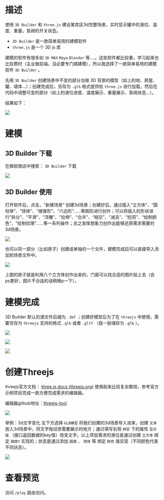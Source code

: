 # 描述

使用 `3D Builder` 和 `three.js` 建设某库区3d完整场景，实时显示罐中的液位、温度、重量，泵阀的开关状态。  
- `3D Builder` 是一款简单易用的建模软件  
- `three.js` 是一个 3D js 库

建模的软件有很多如 `3D MAX`  `Maya`  `Blender` 等...,，这些软件都比较重，学习起来也比较费时（主业做前端，没必要专门搞建模），所以我选择了一款简单易用的建模软件 `3D Builder` 。

先用 `3D Builder` 创建场景中不变的部分当做 3D 背景的模型（如上的地、房屋、罐、墙体...）；创建完成后，另存为 `.glb` 格式提供给 `three.js` 进行加载，然后在代码中调整可变的部分（如上的液位进度、温度展示、重量展示、泵阀状态...）。

结果如下：

![](./assets/【3d】web3d/1.jpg)

# 建模

## 3D Builder 下载

在微软商店中搜索： `3D Builder` 下载

![](./assets/【3d】web3d/2.jpg)

## 3D Builder 使用

打开软件后，点击，“新建场景” 创建3d场景；创建好后，通过插入“立方体”、“圆柱体”、“球体”、“棱锥形”、“六边形”......等图形进行创作；可以将插入的形状进行“拆分”、“平滑”、“浮雕”、“拉伸”、“合并”、“相交”、“减去”、“挖洞”、“绘制颜色”、“绘制纹理”......等一系列操作；总之发挥想象力创作出能够还原需求需要的3d场景。

![](./assets/【3d】web3d/3.jpg)

也可以将一部分（比如房子）创建成单独的一个文件，建模完成后可以直接导入添加到场景文件中。

![](./assets/【3d】web3d/4.jpg)

上图的房子就是利用八个立方体创作出来的，门窗可以找合适的图片贴上去（会ps更好，图片不合适的话稍微p一下）。

# 建模完成

3D Builder 默认的源文件后缀为 `.3mf` ；创建好模型后为了在 `threejs` 中使用，需要另存为 `threejs` 支持的格式 `.glb` 或者 `.gltf` （我一般储存为 `.glb` ）。

![](./assets/【3d】web3d/6.jpg)

![](./assets/【3d】web3d/7.jpg)

![](./assets/【3d】web3d/8.jpg)

# 创建Threejs
threejs官方文档：
[three.js docs (threejs.org)](https://threejs.org/docs/index.html#manual/zh/)
使用起来比较复杂繁琐，参考官方示例项目完成一款方便完成需求的编辑器。

编辑器github地址：[threejs-tool](https://github.com/rocyuan666/threejs-tool)

![](./assets/【3d】web3d/9.jpg)

举例：3d文字变化
左下方选择 `GLB模型` 将我们创建的3d场景导入进来，创建 `文本` 放入3d场景中，将文字拖动至需要展示的地方；通过填写右侧 `绑定` 下的属性 `显示值` （接口返回数据的key值）改变文字。以上项目需求的液位是通过创建 `立方体` 绑定 `缩放Y` 实现的；状态是通过添加 `圆锥` 、 `球体` 等 绑定 `颜色` 值实现（不同颜色代表不同状态）。

![](./assets/【3d】web3d/11.jpg)

# 查看预览

访问 `/play` 路由访问。
